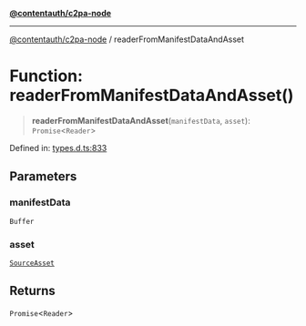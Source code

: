 [**@contentauth/c2pa-node**](../README.md)

***

[@contentauth/c2pa-node](../README.md) / readerFromManifestDataAndAsset

# Function: readerFromManifestDataAndAsset()

> **readerFromManifestDataAndAsset**(`manifestData`, `asset`): `Promise`\<`Reader`\>

Defined in: [types.d.ts:833](https://github.com/contentauth/c2pa-node-v2/blob/c336e36bb30fc393837615821d0e64cbfdcdeea6/js-src/types.d.ts#L833)

## Parameters

### manifestData

`Buffer`

### asset

[`SourceAsset`](../type-aliases/SourceAsset.md)

## Returns

`Promise`\<`Reader`\>
